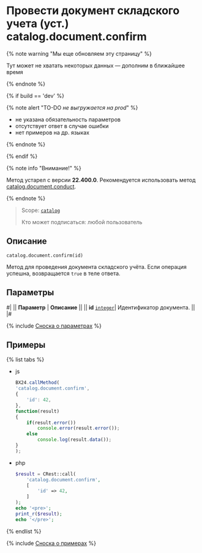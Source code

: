 # Провести документ складского учета (уст.) catalog.document.confirm

{% note warning "Мы еще обновляем эту страницу" %}

Тут может не хватать некоторых данных — дополним в ближайшее время

{% endnote %}

{% if build == 'dev' %}

{% note alert "TO-DO _не выгружается на prod_" %}

- не указана обязательность параметров
- отсутствует ответ в случае ошибки
- нет примеров на др. языках
  
{% endnote %}

{% endif %}

{% note info "Внимание!" %}

Метод устарел с версии **22.400.0**. Рекомендуется использовать метод [catalog.document.conduct](./catalog-document-conduct.md).

{% endnote %}

> Scope: [`catalog`](../../scopes/permissions.md)
>
> Кто может подписаться: любой пользователь

## Описание

```http
catalog.document.confirm(id)
```

Метод для проведения документа складского учёта.
Если операция успешна, возвращается `true` в теле ответа.


## Параметры

#|
|| **Параметр** | **Описание** ||
|| **id**
[`integer`](../../data-types.md)| Идентификатор документа. ||
|#

{% include [Сноска о параметрах](../../../_includes/required.md) %}

## Примеры

{% list tabs %}

- js
  
    ```js
    BX24.callMethod(
    'catalog.document.confirm',
    {
        'id': 42,
    },
    function(result)
    {
        if(result.error())
            console.error(result.error());
        else
            console.log(result.data());
    }
    );
    ```

- php
  
    ```php
    $result = CRest::call(
        'catalog.document.confirm',
        [
            'id' => 42,
        ]
    );
    echo '<pre>';
    print_r($result);
    echo '</pre>';
    ```

{% endlist %}

{% include [Сноска о примерах](../../../_includes/examples.md) %}